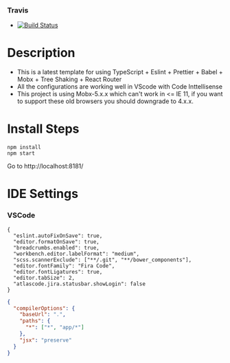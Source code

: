 ### Travis

- [![Build Status](https://travis-ci.org/lovedota/typescript-mobx-standard-template.svg?branch=master)](https://travis-ci.org/lovedota/typescript-mobx-standard-template)

# Description

- This is a latest template for using TypeScript + Eslint + Prettier + Babel + Mobx + Tree Shaking + React Router
- All the configurations are working well in VScode with Code Inttellisense
- This project is using Mobx-5.x.x which can't work in <= IE 11, if you want to support these old browsers you should downgrade to 4.x.x.

# Install Steps

```
npm install
npm start
```

Go to http://localhost:8181/

# IDE Settings

### VSCode

``` .vscode
{
  "eslint.autoFixOnSave": true,
  "editor.formatOnSave": true,
  "breadcrumbs.enabled": true,
  "workbench.editor.labelFormat": "medium",
  "scss.scannerExclude": ["**/.git", "**/bower_components"],
  "editor.fontFamily": "Fira Code",
  "editor.fontLigatures": true,
  "editor.tabSize": 2,
  "atlascode.jira.statusbar.showLogin": false
}

```

``` jsconfig.json
{
  "compilerOptions": {
    "baseUrl": ".",
    "paths": {
      "*": ["*", "app/*"]
    },
    "jsx": "preserve"
  }
}
```
